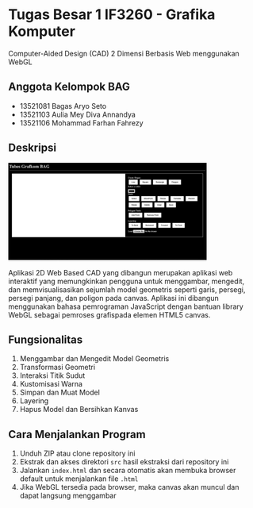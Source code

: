 # Tugas Besar 1 IF3260 - Grafika Komputer

Computer-Aided Design (CAD) 2 Dimensi Berbasis Web menggunakan WebGL

## Anggota Kelompok BAG

- 13521081 Bagas Aryo Seto
- 13521103 Aulia Mey Diva Annandya
- 13521106 Mohammad Farhan Fahrezy

## Deskripsi

<img alt="Screenshot" src="screenshot/screenshot.jpg" width="400"/>

Aplikasi 2D Web Based CAD yang dibangun merupakan aplikasi web interaktif yang memungkinkan pengguna untuk menggambar, mengedit, dan memvisualisasikan sejumlah model geometris seperti garis, persegi, persegi panjang, dan poligon pada canvas. Aplikasi ini dibangun menggunakan bahasa pemrograman JavaScript dengan bantuan library WebGL sebagai pemroses grafispada elemen HTML5 canvas.

## Fungsionalitas

1. Menggambar dan Mengedit Model Geometris
2. Transformasi Geometri
3. Interaksi Titik Sudut
4. Kustomisasi Warna
5. Simpan dan Muat Model
6. Layering
7. Hapus Model dan Bersihkan Kanvas

## Cara Menjalankan Program

1. Unduh ZIP atau clone repository ini
2. Ekstrak dan akses direktori `src` hasil ekstraksi dari repository ini
3. Jalankan `index.html` dan secara otomatis akan membuka browser default untuk menjalankan file `.html`
4. Jika WebGL tersedia pada browser, maka canvas akan muncul dan dapat langsung menggambar
